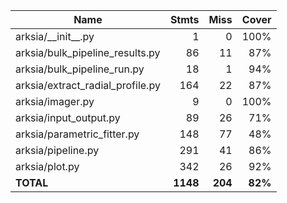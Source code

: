 | Name                               |    Stmts |     Miss |   Cover |
|----------------------------------- | -------: | -------: | ------: |
| arksia/\_\_init\_\_.py             |        1 |        0 |    100% |
| arksia/bulk\_pipeline\_results.py  |       86 |       11 |     87% |
| arksia/bulk\_pipeline\_run.py      |       18 |        1 |     94% |
| arksia/extract\_radial\_profile.py |      164 |       22 |     87% |
| arksia/imager.py                   |        9 |        0 |    100% |
| arksia/input\_output.py            |       89 |       26 |     71% |
| arksia/parametric\_fitter.py       |      148 |       77 |     48% |
| arksia/pipeline.py                 |      291 |       41 |     86% |
| arksia/plot.py                     |      342 |       26 |     92% |
|                          **TOTAL** | **1148** |  **204** | **82%** |
